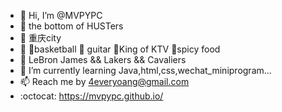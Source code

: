 - 👋 Hi, I’m @MVPYPC
- :school: the bottom of HUSTers
- :triangular_flag_on_post: 重庆city
- :gift_heart: :basketball:basketball :guitar: guitar :microphone:King of KTV :tongue:spicy food 
- :basketball: LeBron James && Lakers && Cavaliers 
- 🌱 I’m currently learning Java,html,css,wechat_miniprogram...
- 📫 Reach me by 4everyoang@gmail.com
- :octocat: https://mvpypc.github.io/
<!---
MVPYPC/MVPYPC is a ✨ special ✨ repository because its `README.md` (this file) appears on your GitHub profile.
You can click the Preview link to take a look at your changes.
--->
